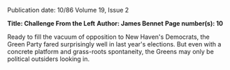 Publication date: 10/86
Volume 19, Issue 2

**Title: Challenge From the Left**
**Author: James Bennet**
**Page number(s): 10**

Ready to fill the vacuum of opposition to New Haven's Democrats, the Green 
Party fared surprisingly well in last year's elections. But even with a concrete 
platform and grass-roots spontaneity, the Greens may only be political 
outsiders looking in.